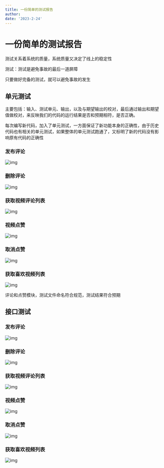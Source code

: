 ```yaml
---
title: 一份简单的测试报告
author: 
date: '2023-2-24'
---
```


# 一份简单的测试报告
测试关系着系统的质量，系统质量又决定了线上的稳定性

测试：测试是避免事故的最后一道屏障

只要做好完备的测试，就可以避免事故的发生

## 单元测试

主要包括：输入、测试单元、输出，以及与期望输出的校对，最后通过输出和期望值做校对，来反映我们的代码的运行结果是否和预期相符，是否正确。

每次编写新代码，加入了单元测试，一方面保证了新功能本身的正确性，由于历史代码也有相关的单元测试，如果整体的单元测试跑通了，又标明了新的代码没有影响原有代码的正确性

### 发布评论

![img](https://yczbest.cn/wp-content/uploads/2023/02/1677209263-167720906439412.png)

### 删除评论

![img](https://yczbest.cn/wp-content/uploads/2023/02/1677209202-16772090643761.png)

### 获取视频评论列表

![img](https://yczbest.cn/wp-content/uploads/2023/02/1677209207-16772090643762.png)

### 视频点赞

![img](https://yczbest.cn/wp-content/uploads/2023/02/1677209212-16772090643773.png)

### 取消点赞

![img](https://yczbest.cn/wp-content/uploads/2023/02/1677209217-16772090643774.png)

### 获取喜欢视频列表

![img](https://yczbest.cn/wp-content/uploads/2023/02/1677209221-16772090643775.png)

评论和点赞模块，测试文件命名符合规范，测试结果符合预期

## 接口测试

### 发布评论

![img](https://yczbest.cn/wp-content/uploads/2023/02/1677209226-16772090643776.png)

### 删除评论

![img](https://yczbest.cn/wp-content/uploads/2023/02/1677209232-16772090643777.png)

### 获取视频评论列表

![img](https://yczbest.cn/wp-content/uploads/2023/02/1677209239-16772090643778.png)

### 视频点赞

![img](https://yczbest.cn/wp-content/uploads/2023/02/1677209246-16772090643789.png)

### 取消点赞

![img](https://yczbest.cn/wp-content/uploads/2023/02/1677209252-167720906437810.png)

### 获取喜欢视频列表

![img](https://yczbest.cn/wp-content/uploads/2023/02/1677209257-167720906437811.png)

